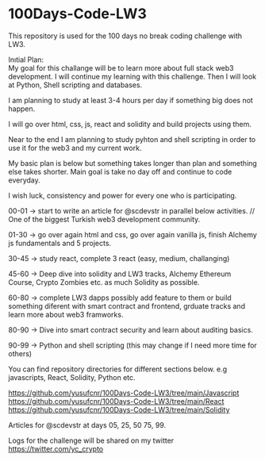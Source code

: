 # 100Days-Code-LW3
This repository is used for the 100 days no break coding challenge with LW3.  

Inıtial Plan:  
My goal for this challange will be to learn more about full stack web3 development. I will continue my learning with this challenge.  Then I will look at Python, Shell scripting and databases.  
  
I am planning to study at least 3-4 hours per day if something big does not happen.  
  
I will go over html, css, js, react and solidity and build projects using them.  
  
Near to the end I am planning to study pyhton and shell scripting in order to use it for the web3 and my current work.  

My basic plan is below but something takes longer than plan and something else takes shorter. Main goal is take no day off and continue to code everyday. 
  
I wish luck, consistency and power for every one who is participating.  

00-01 -> start to write an article for @scdevstr in parallel below activities. // One of the biggest Turkish web3 development community.  

01-30 -> go over again html and css, go over again vanilla js, finish Alchemy js fundamentals and 5 projects.  
  
30-45 -> study react, complete 3 react (easy, medium, challanging)  
  
45-60 -> Deep dive into solidity and LW3 tracks, Alchemy Ethereum Course, Crypto Zombies etc. as much Solidity as possible.  
  
60-80 -> complete LW3 dapps possibly add feature to them or build something diferent with smart contract and frontend, grduate tracks and learn more about web3 framworks.  
  
80-90 -> Dive into smart contract security and learn about auditing basics.  
  
90-99 -> Python and shell scripting (this may change if I need more time for others)  
  
You can find repository directories for different sections below. e.g javascripts, React, Solidity, Python etc.  
  
https://github.com/yusufcnr/100Days-Code-LW3/tree/main/Javascript  
https://github.com/yusufcnr/100Days-Code-LW3/tree/main/React  
https://github.com/yusufcnr/100Days-Code-LW3/tree/main/Solidity  
  
Articles for @scdevstr at days 05, 25, 50 75, 99.

Logs for the challenge will be shared on my twitter https://twitter.com/yc_crypto
